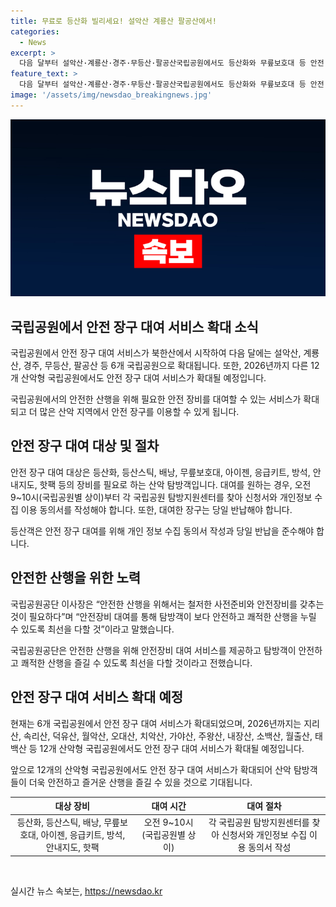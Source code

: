 ```yaml
---
title: 무료로 등산화 빌리세요! 설악산 계룡산 팔공산에서!
categories:
  - News
excerpt: >
  다음 달부터 설악산·계룡산·경주·무등산·팔공산국립공원에서도 등산화와 무릎보호대 등 안전 장구를 무상으로 빌릴 수 있게 된다. 국립공원공단은 이러한 안전 장구 무상 대여 서비스를 북한산국립공원에서 시범운영 중이며 7월 1일부터 다른 국립공원으로 확대한다고 30일 밝혔다. 이에 대여를 희망하는 탐방객은 오전 9~10시(국립공원별 상이)부터 각 국립공원 탐방지원센터를 찾아 신청서와 개인정보 수집 이용 동의서를 작성해야 하며, 장구는 당일 반납해야 한다. 앞으로는 2026년까지 나머지 12개 산악형 국립공원에서도 안전 장구 대여 서비스를 확대할 계획이라고 한다.
feature_text: >
  다음 달부터 설악산·계룡산·경주·무등산·팔공산국립공원에서도 등산화와 무릎보호대 등 안전 장구를 무상으로 빌릴 수 있게 된다. 국립공원공단은 이러한 안전 장구 무상 대여 서비스를 북한산국립공원에서 시범운영 중이며 7월 1일부터 다른 국립공원으로 확대한다고 30일 밝혔다. 이에 대여를 희망하는 탐방객은 오전 9~10시(국립공원별 상이)부터 각 국립공원 탐방지원센터를 찾아 신청서와 개인정보 수집 이용 동의서를 작성해야 하며, 장구는 당일 반납해야 한다. 앞으로는 2026년까지 나머지 12개 산악형 국립공원에서도 안전 장구 대여 서비스를 확대할 계획이라고 한다.
image: '/assets/img/newsdao_breakingnews.jpg'
---
```


<p><img src="/assets/img/newsdao_breakingnews.jpg" alt="implanttips 속보" /></p>

<h2 data-ke-size="size26">국립공원에서 안전 장구 대여 서비스 확대 소식</h2>

<p>국립공원에서 안전 장구 대여 서비스가 북한산에서 시작하여 다음 달에는 설악산, 계룡산, 경주, 무등산, 팔공산 등 6개 국립공원으로 확대됩니다. 또한, 2026년까지 다른 12개 산악형 국립공원에서도 안전 장구 대여 서비스가 확대될 예정입니다.</p>

<p data-ke-size="size16">국립공원에서의 안전한 산행을 위해 필요한 안전 장비를 대여할 수 있는 서비스가 확대되고 더 많은 산악 지역에서 안전 장구를 이용할 수 있게 됩니다.</p>

<h2 data-ke-size="size24">안전 장구 대여 대상 및 절차</h2>

<p>안전 장구 대여 대상은 등산화, 등산스틱, 배낭, 무릎보호대, 아이젠, 응급키트, 방석, 안내지도, 핫팩 등의 장비를 필요로 하는 산악 탐방객입니다. 대여를 원하는 경우, 오전 9~10시(국립공원별 상이)부터 각 국립공원 탐방지원센터를 찾아 신청서와 개인정보 수집 이용 동의서를 작성해야 합니다. 또한, 대여한 장구는 당일 반납해야 합니다.</p>

<p data-ke-size="size16">등산객은 안전 장구 대여를 위해 개인 정보 수집 동의서 작성과 당일 반납을 준수해야 합니다.</p>

<h2 data-ke-size="size24">안전한 산행을 위한 노력</h2>

<p>국립공원공단 이사장은 “안전한 산행을 위해서는 철저한 사전준비와 안전장비를 갖추는 것이 필요하다”며 “안전장비 대여를 통해 탐방객이 보다 안전하고 쾌적한 산행을 누릴 수 있도록 최선을 다할 것”이라고 말했습니다.</p>

<p data-ke-size="size16">국립공원공단은 안전한 산행을 위해 안전장비 대여 서비스를 제공하고 탐방객이 안전하고 쾌적한 산행을 즐길 수 있도록 최선을 다할 것이라고 전했습니다.</p>

<h2 data-ke-size="size24">안전 장구 대여 서비스 확대 예정</h2>

<p>현재는 6개 국립공원에서 안전 장구 대여 서비스가 확대되었으며, 2026년까지는 지리산, 속리산, 덕유산, 월악산, 오대산, 치악산, 가야산, 주왕산, 내장산, 소백산, 월출산, 태백산 등 12개 산악형 국립공원에서도 안전 장구 대여 서비스가 확대될 예정입니다. </p>

<p data-ke-size="size16">앞으로 12개의 산악형 국립공원에서도 안전 장구 대여 서비스가 확대되어 산악 탐방객들이 더욱 안전하고 즐거운 산행을 즐길 수 있을 것으로 기대됩니다.</p>

<table>
    <thead>
        <tr>
            <th style="text-align: center;">대상 장비</th>
            <th style="text-align: center;">대여 시간</th>
            <th style="text-align: center;">대여 절차</th>
        </tr>
    </thead>
    <tbody>
        <tr>
            <td style="text-align: center;">등산화, 등산스틱, 배낭, 무릎보호대, 아이젠, 응급키트, 방석, 안내지도, 핫팩</td>
            <td style="text-align: center;">오전 9~10시(국립공원별 상이)</td>
            <td style="text-align: center;">각 국립공원 탐방지원센터를 찾아 신청서와 개인정보 수집 이용 동의서 작성</td>
        </tr>
    </tbody>
</table>

<p data-ke-size="size16">&nbsp;</p>
실시간 뉴스 속보는, <a href="https://newsdao.kr" rel="dofollow">https://newsdao.kr</a>


